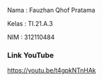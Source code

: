 <p>Nama  : Fauzhan Qhof Pratama</p>
<p>Kelas : TI.21.A.3</p>
<p>NIM   : 312110484</p>

### Link YouTube ###
https://youtu.be/t4gpkNTnHAk
